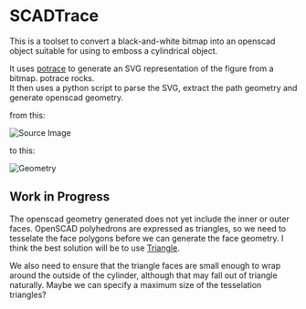 SCADTrace
=========

This is a toolset to convert a black-and-white bitmap into an
openscad object suitable for using to emboss a cylindrical object.

It uses [potrace](http://potrace.sourceforge.net/) to generate an SVG representation of the figure from a bitmap.  potrace rocks.  
It then uses a python script to parse the SVG, extract the path geometry and generate openscad geometry.

from this:

![Source Image](scadtrace/raw/master/artwork.jpg)

to this:

![Geometry](scadtrace/raw/master/artwork-projected.png)

Work in Progress
----------------

The openscad geometry generated does not yet include the inner or outer faces.
OpenSCAD polyhedrons are expressed as triangles, so we need to tesselate the face polygons
before we can generate the face geometry.  I think the best solution will be to 
use [Triangle](http://www.cs.cmu.edu/~quake/triangle.html).

We also need to ensure that the triangle faces are small enough to wrap
around the outside of the cylinder, although that may fall out of triangle naturally.
Maybe we can specify a maximum size of the tesselation triangles?
